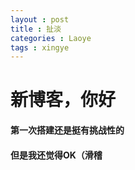 ```yaml
---
layout : post
title : 扯淡
categories : Laoye
tags : xingye
---
```


# 新博客，你好
#### 第一次搭建还是挺有挑战性的
#### 但是我还觉得OK（滑稽
